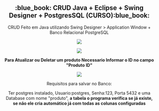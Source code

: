 <h2 align="center">:blue_book: CRUD Java + Eclipse + Swing Designer + PostgresSQL (CURSO):blue_book:</h2>
<p align="center">CRUD Feito em Java utilizando Swing Designer > Application Window + Banco Relacional PostgreSQL</p>

<p align="center"><image src="Capturar.PNG"></p>
<p align="center"><image src="Capturar2.PNG"></p>
  
 <p align="center"><b>Para Atualizar ou Deletar um produto Necessario Informar o ID no campo "Produto ID"</b></p> 
 <p align="center"><image src="Capturar3.PNG"></p>

<p align="center">Requisitos para salvar no Banco:</p>
<p align="center">Ter postgres instalado, Usuario:postgres, Senha:123, Porta 5432 e uma Database com nome "produto", <b>a tabela o programa verifica se já existe, se não ele cria automático já com todas as colunas configuradas</b></p>
